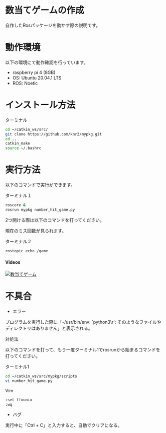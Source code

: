 # 数当てゲームの作成

自作したRosパッケージを動かす際の説明です。


# 動作環境

以下の環境にて動作確認を行っています。

- raspberry pi 4 (8GB)
- OS: Ubuntu 20.04.1 LTS
- ROS: Noetic

# インストール方法

ターミナル
```sh
cd ~/catkin_ws/src/
git clone https://github.com/knr2/mypkg.git
cd ..
catkin_make
source ~/.bashrc
```

# 実行方法

以下のコマンドで実行ができます。

ターミナル１
```sh
roscore &
rosrun mypkg number_hit_game.py
```

2つ開ける際は以下のコマンドを打ってください。

現在のミス回数が見られます。

ターミナル２
```sh
rostopic echo /game
```

#### Videos

[![数当てゲーム](http://img.youtube.com/vi/CGEOpmOQD3M/hqdefault.jpg)](https://youtu.be/CGEOpmOQD3M)


# 不具合

- エラー

プログラムを実行した際に「-/usr/bin/env: `python3\r': そのようなファイルやディレクトリはありません」と表示される。

対処法

以下のコマンドを打って、もう一度ターミナル1でrosrunから始まるコマンドを打ってください。

ターミナル1
```sh
cd ~/catkin_ws/src/mypkg/scripts
vi number_hit_game.py
```

Vim
```sh
:set ff=unix
:wq
```
- バグ

実行中に「Ctrl + C」と入力すると、自動でクリアになる。
